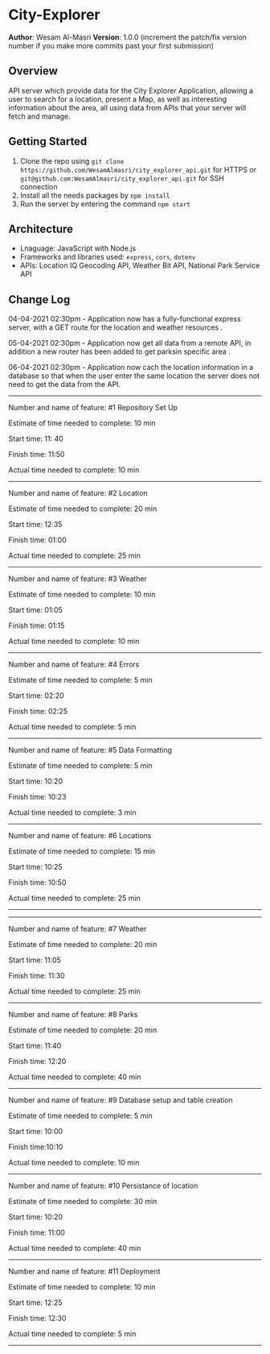 # City-Explorer

**Author**: Wesam Al-Masri
**Version**: 1.0.0 (increment the patch/fix version number if you make more commits past your first submission)

## Overview

API server which provide data for the City Explorer Application, allowing a user to search for a location, present a Map, as well as interesting information about the area, all using data from APIs that your server will fetch and manage.

## Getting Started

1. Clone the repo using `git clone https://github.com/WesamAlmasri/city_explorer_api.git` for HTTPS or `git@github.com:WesamAlmasri/city_explorer_api.git` for SSH connection
2. Install all the needs packages by `npm install`
3. Run the server by entering the command `npm start`

## Architecture

- Lnaguage: JavaScript with Node.js
- Frameworks and libraries used: `express`, `cors`,  `dotenv`
- APIs: Location IQ Geocoding API, Weather Bit API, National Park Service API

## Change Log

04-04-2021 02:30pm - Application now has a fully-functional express server, with a GET route for the location and weather resources .

05-04-2021 02:30pm - Application now get all data from a remote API, in addition a new router has been added to get parksin specific area .

06-04-2021 02:30pm - Application now cach the location information in a database so that when the user enter the same location the server does not need to get the data from the API.

---

Number and name of feature: #1 Repository Set Up

Estimate of time needed to complete: 10 min

Start time: 11: 40

Finish time: 11:50

Actual time needed to complete: 10 min

---

Number and name of feature: #2 Location

Estimate of time needed to complete: 20 min

Start time: 12:35

Finish time: 01:00

Actual time needed to complete: 25 min

---
Number and name of feature: #3 Weather

Estimate of time needed to complete: 10 min

Start time: 01:05

Finish time: 01:15

Actual time needed to complete: 10 min

---
Number and name of feature: #4 Errors

Estimate of time needed to complete: 5 min

Start time: 02:20

Finish time: 02:25

Actual time needed to complete: 5 min

---

Number and name of feature: #5 Data Formatting

Estimate of time needed to complete: 5 min

Start time: 10:20

Finish time: 10:23

Actual time needed to complete: 3 min

---

Number and name of feature: #6 Locations

Estimate of time needed to complete: 15 min

Start time: 10:25

Finish time: 10:50

Actual time needed to complete: 25 min

---

---

Number and name of feature: #7 Weather

Estimate of time needed to complete: 20 min

Start time: 11:05

Finish time: 11:30

Actual time needed to complete: 25 min

---

Number and name of feature: #8 Parks

Estimate of time needed to complete: 20 min

Start time: 11:40

Finish time: 12:20

Actual time needed to complete: 40 min

---

Number and name of feature: #9 Database setup and table creation

Estimate of time needed to complete: 5 min

Start time: 10:00

Finish time:10:10

Actual time needed to complete: 10 min

---

Number and name of feature: #10 Persistance of location

Estimate of time needed to complete: 30 min

Start time: 10:20

Finish time: 11:00

Actual time needed to complete: 40 min

---

Number and name of feature: #11 Deployment

Estimate of time needed to complete: 10 min

Start time: 12:25

Finish time: 12:30

Actual time needed to complete: 5 min

---
